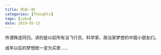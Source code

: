 ```yaml
---
title: 笑话一则
categories: [Thoughts]
tags: [joke]
date: 2019-05-15
---
```

所谓殊途同归，讲的是以前所有当飞行员、科学家、政治家梦想的中国小朋友们。  

成年以后的梦想统一变为买房……

